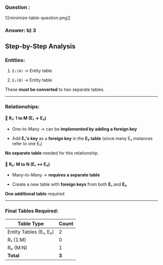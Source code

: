 ### Question : 
![[minimize-table-question.png]]
### Answer: b) 3
##  **Step-by-Step Analysis**

###  **Entities:**

1. `E₁(A)` → Entity table
    
2. `E₂(B)` → Entity table
    

These **must be converted** to two separate tables.

---

###  **Relationships:**

#### 🔹 **R₁: 1 to M (E₁ → E₂)**

- One-to-Many → can be **implemented by adding a foreign key**
    
- Add **E₁'s key** as a **foreign key** in the **E₂ table** (since many E₂ instances refer to one E₁)
    

 **No separate table** needed for this relationship.

#### 🔹 **R₂: M to N (E₁ ↔ E₂)**

- Many-to-Many → **requires a separate table**
    
- Create a new table with **foreign keys** from both **E₁** and **E₂**
    

 **One additional table** required

---

###  **Final Tables Required:**

| Table Type             | Count  |
| ---------------------- | ------ |
| Entity Tables (E₁, E₂) | 2      |
| R₁ (1:M)               | 0      |
| R₂ (M:N)               | 1      |
| **Total**              | **3**  |